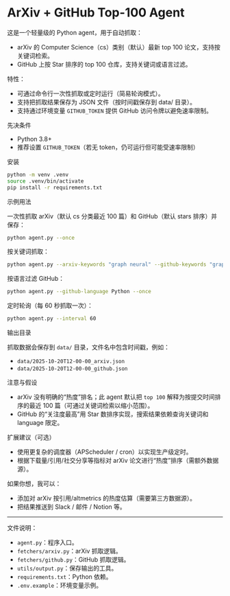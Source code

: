 # ArXiv + GitHub Top-100 Agent

这是一个轻量级的 Python agent，用于自动抓取：

- arXiv 的 Computer Science（cs）类别（默认）最新 top 100 论文，支持按关键词检索。
- GitHub 上按 Star 排序的 top 100 仓库，支持关键词或语言过滤。

特性：

- 可通过命令行一次性抓取或定时运行（简易轮询模式）。
- 支持把抓取结果保存为 JSON 文件（按时间戳保存到 data/ 目录）。
- 支持通过环境变量 `GITHUB_TOKEN` 提供 GitHub 访问令牌以避免速率限制。

先决条件

- Python 3.8+
- 推荐设置 `GITHUB_TOKEN`（若无 token，仍可运行但可能受速率限制）

安装

```bash
python -m venv .venv
source .venv/bin/activate
pip install -r requirements.txt
```

示例用法

一次性抓取 arXiv（默认 cs 分类最近 100 篇）和 GitHub（默认 stars 排序）并保存：

```bash
python agent.py --once
```

按关键词抓取：

```bash
python agent.py --arxiv-keywords "graph neural" --github-keywords "graph neural network" --once
```

按语言过滤 GitHub：

```bash
python agent.py --github-language Python --once
```

定时轮询（每 60 秒抓取一次）：

```bash
python agent.py --interval 60
```

输出目录

抓取数据会保存到 `data/` 目录，文件名中包含时间戳，例如：

- `data/2025-10-20T12-00-00_arxiv.json`
- `data/2025-10-20T12-00-00_github.json`

注意与假设

- arXiv 没有明确的“热度”排名；此 agent 默认把 `top 100` 解释为按提交时间排序的最近 100 篇（可通过关键词检索以缩小范围）。
- GitHub 的“关注度最高”用 Star 数排序实现，搜索结果依赖查询关键词和 language 限定。

扩展建议（可选）

- 使用更复杂的调度器（APScheduler / cron）以实现生产级定时。
- 根据下载量/引用/社交分享等指标对 arXiv 论文进行“热度”排序（需额外数据源）。

如果你想，我可以：
- 添加对 arXiv 按引用/altmetrics 的热度估算（需要第三方数据源）。
- 把结果推送到 Slack / 邮件 / Notion 等。

---

文件说明：
- `agent.py`：程序入口。
- `fetchers/arxiv.py`：arXiv 抓取逻辑。
- `fetchers/github.py`：GitHub 抓取逻辑。
- `utils/output.py`：保存输出的工具。
- `requirements.txt`：Python 依赖。
- `.env.example`：环境变量示例。
